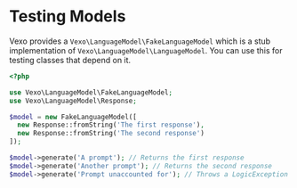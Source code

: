 # Testing Models

Vexo provides a `Vexo\LanguageModel\FakeLanguageModel` which is a stub implementation of `Vexo\LanguageModel\LanguageModel`. You can use this for testing classes that depend on it.

```php
<?php

use Vexo\LanguageModel\FakeLanguageModel;
use Vexo\LanguageModel\Response;

$model = new FakeLanguageModel([
  new Response::fromString('The first response'),
  new Response::fromString('The second response')
]);

$model->generate('A prompt'); // Returns the first response
$model->generate('Another prompt'); // Returns the second response
$model->generate('Prompt unaccounted for'); // Throws a LogicException
```

